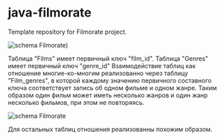 # java-filmorate
Template repository for Filmorate project.

![schema Filmorate](E:\dev\java-filmorate\img.png))

Таблица "Films" имеет первичный ключ "film_id". Таблица "Genres" имеет первичный ключ "genre_id"
Взаимодействие таблиц как отношение многие-ко-многим реализованно через таблицу "Film_genres", в которой каждому 
значению первичного составного ключа соответствует запись об одном фильме и одном жанре. Таким образом один
фильм может иметь несколько жанров и один жанр несколько фильмов, при этом не повторяясь.

![schema Filmorate](E:\dev\java-filmorate\film_genres.png)

Для остальных таблиц отношения реализованны похожим образом.